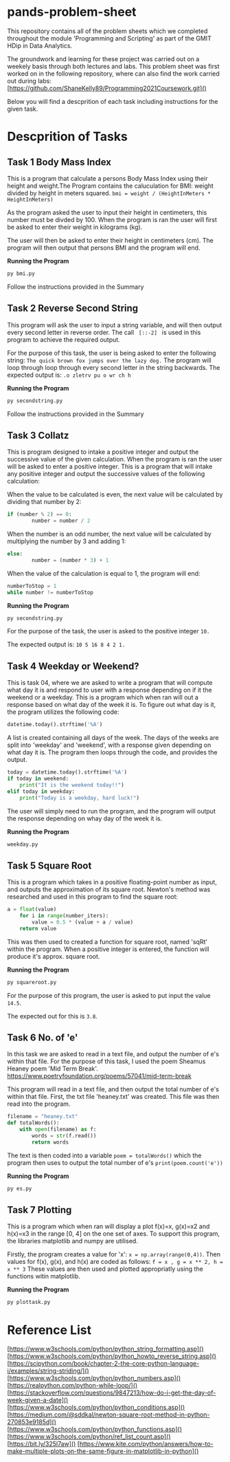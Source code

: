 # pands-problem-sheet
This repository contains all of the problem sheets which we completed throughout the module 'Programming and Scripting' as part of the GMIT HDip in Data Analytics. 

The groundwork and learning for these project was carried out on a weekely basis through both lectures and labs. This problem sheet was first worked on in the following repository, where can also find the work carried out during labs: [https://github.com/ShaneKelly89/Programming2021Coursework.git]()

Below you will find a descprition of each task including instructions for the given task. 

# Descprition of Tasks 

## Task 1 Body Mass Index

This is a program that calculate a persons Body Mass Index using their height and weight.The Program contains the caluculation for BMI: weight divided by height in meters squared.
```bmi = weight / (HeightInMeters * HeightInMeters)```

As the program asked the user to input their height in centimeters, this number must be divded by 100. When the program is ran the user will first be asked to enter their weight in kilograms (kg).

The user will then be asked to enter their height in centimeters (cm).
The program will then output that persons BMI and the program will end.

__Running the Program__ 

```python
py bmi.py
```
Follow the instructions provided in the Summary 

## Task 2 Reverse Second String


This program will ask the user to input a string variable, and will then output every second letter in reverse order.
The call ``` 
[::-2]  ``` is used in this program to achieve the required output. 

For the purpose of this task, the user is being asked to enter the following string:
```The quick brown fox jumps over the lazy dog.``` 
The program will loop through loop through every second letter in the string backwards.
The expected output is: ```.o zletrv pu o wr ch h```

__Running the Program__ 

```python
py secondstring.py 
```
Follow the instructions provided in the Summary 

## Task 3 Collatz 

This is program designed to intake a positive integer and output the successive value of the given calculation. 
When the program is ran the user will be asked to enter a positive integer. 
This is a program that will intake any positive integer and output the successive values of the following calculation:

When the value to be calculated is even, the next value will be calculated by dividing that number by 2:

``` python
if (number % 2) == 0: 
        number = number / 2
``` 

When the number is an odd number, the next value will be calculated by multiplying the number by 3 and adding 1:
```python
else:                      
        number = (number * 3) + 1
``` 

When the value of the calculation is equal to 1, the program will end: 
```python
numberToStop = 1 
while number != numberToStop
```

__Running the Program__ 

```python
py secondstring.py 
```
For the purpose of the task, the user is asked to the positive integer ```10.```

The expected output is: ```10 5 16 8 4 2 1.```

## Task 4 Weekday or Weekend?

This is task 04, where we are asked to write a program that will compute what day it is and respond to user with a response depending on if it the weekend or a weekday. This is a program which when ran will out a response based on what day of the week it is. To figure out what day is it, the program utilizes the following code:
```python
datetime.today().strftime('%A')   
```

A list is created containing all days of the week. 
The days of the weeks are split into 'weekday' and 'weekend', with a response given depending on what day it is. The program then loops through the code, and provides the output. 
```python
today = datetime.today().strftime('%A')  
if today in weekend:
    print("It is the weekend today!!")
elif today in weekday:
    print("Today is a weekday, hard luck!")  
```


The user will simply need to run the program, and the program will output the response depending on whay day of the week it is.

__Running the Program__ 
```python
weekday.py  
```

## Task 5 Square Root 

This is a program which takes in a positive floating-point number as input, and outputs the approximation of its square root. Newton's method was researched and used in this program to find the square root: 
```python
a = float(value)  
    for i in range(number_iters):
        value = 0.5 * (value + a / value)
    return value  
```

This was then used to created a function for square root, named 'sqRt' within the program. When a positive integer is entered, the function will produce it's approx. square root.


__Running the Program__ 
```python
py squareroot.py
```
For the purpose of this program, the user is asked to put input the value ```14.5```.

The expected out for this is ```3.8```.

## Task 6 No. of 'e' 

In this task we are asked to read in a text file, and output the number of e's within that file. For the purpose of this task, I used the poem Sheamus Heaney poem 'Mid Term Break'.\
https://www.poetryfoundation.org/poems/57041/mid-term-break

This program will read in a text file, and then output the total number of e's within that file. First, the txt file 'heaney.txt' was created. This file was then read into the program. 



```python
filename = "heaney.txt"
def totalWords():
    with open(filename) as f:
        words = str(f.read()) 
        return words
```
The text is then coded into a variable ```poem = totalWords()```
which the program then uses to output the total number of e's ```print(poem.count('e'))```

__Running the Program__ 

```python
py es.py
```
## Task 7 Plotting 
This is a program which when ran will display a plot f(x)=x, g(x)=x2 and h(x)=x3 in the range [0, 4] on the one set of axes. To support this program, the libraries matplotlib and numpy are utilised. 

Firstly, the program creates a value for 'x': ```x = np.array(range(0,4))```. Then values for f(x), g(x), and h(x) are coded as follows: ``` f = x , g = x ** 2, h = x ** 3 ``` These values are then used and plotted appropriatly using the functions witin matplotlib. 

__Running the Program__

```python
py plottask.py
```

# Reference List 
[https://www.w3schools.com/python/python_string_formatting.asp]()
[https://www.w3schools.com/python/python_howto_reverse_string.asp]()
[https://scipython.com/book/chapter-2-the-core-python-language-i/examples/string-striding/]()
[https://www.w3schools.com/python/python_numbers.asp]()
[https://realpython.com/python-while-loop/]()
[https://stackoverflow.com/questions/9847213/how-do-i-get-the-day-of-week-given-a-date]()
[https://www.w3schools.com/python/python_conditions.asp]()
[https://medium.com/@sddkal/newton-square-root-method-in-python-270853e9185d]()
[https://www.w3schools.com/python/python_functions.asp]()
[https://www.w3schools.com/python/ref_list_count.asp]()
[https://bit.ly/325l7aw]()
[https://www.kite.com/python/answers/how-to-make-multiple-plots-on-the-same-figure-in-matplotlib-in-python]()




